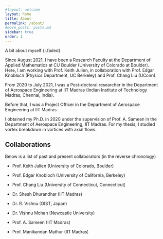 ```yaml
---
#layout: welcome
layout: home
title: About
permalink: /about/
#more_posts: posts.md
sidebar: true
order: 1
---
```


A bit about myself
{:.faded}

Since August 2021, I have been a Research Faculty at the Department of Applied Mathematics at CU Boulder (University of Colorado at Boulder). Here, I am working with Prof. Keith Julien, in collaboration with Prof. Edgar Knobloch (Physics Department, UC Berkeley) and Prof. Chang Liu (UConn).

From 2020 to July 2021, I was a Post-doctoral researcher in the Department of Aerospace Engineering at IIT Madras (Indian Institute of Technology Madras, Chennai, India).

Before that, I was a Project Officer in the Department of Aerospace Engineering at IIT Madras.

I obtained my Ph.D. in 2020 under the supervision of Prof. A. Sameen in the Department of Aerospace Engineering, IIT Madras. For my thesis, I studied vortex breakdown in vortices with axial flows.


## Collaborations

Below is a list of past and present collaborators (in the reverse chronology)

- Prof. Keith Julien (University of Colorado, Boulder)
- Prof. Edgar Knobloch (University of California, Berkeley)
- Prof. Chang Liu (University of Connecticut, Connecticut)

- Dr. Shesh Dhurandhar (IIT Madras)
- Dr. R. Vishnu (OIST, Japan)
- Dr. Vishnu Mohan (Newcastle University)

- Prof. A. Sameen (IIT Madras)
- Prof. Manikandan Mathur (IIT Madras) 


